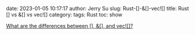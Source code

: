 date: 2023-01-05 10:17:17
author: Jerry Su
slug: Rust-[]-&[]-vec![]
title: Rust [] vs &[] vs vec![]
category: 
tags: Rust
toc: show

[What are the differences between [], &[], and vec![]?](https://stackoverflow.com/questions/57848114/what-are-the-differences-between-and-vec)
